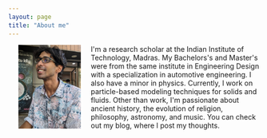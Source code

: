 ```yaml
---
layout: page
title: "About me"
---
```


  <img style="margin: 0 0 5 px 20 px; float: left;" src="pp3.jpg" width="125" hspace="20">
  
I'm a research scholar at the Indian Institute of Technology, Madras. My Bachelors's and Master's were from the same institute in Engineering Design with a specialization in automotive engineering. I also have a minor in physics. Currently, I work on particle-based modeling techniques for solids and fluids. Other than work, I'm passionate about ancient history, the evolution of religion, philosophy, astronomy, and music. You can check out my blog, where I post my thoughts.
